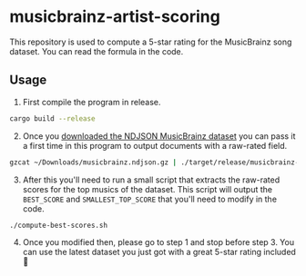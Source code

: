 # musicbrainz-artist-scoring

This repository is used to compute a 5-star rating for the MusicBrainz song dataset. You can read the formula in the code.

## Usage

1. First compile the program in release.

```bash
cargo build --release
```

2. Once you [downloaded the NDJSON MusicBrainz dataset][mb-download-link] you can pass it a first time in this program to output documents with a raw-rated field.

```bash
gzcat ~/Downloads/musicbrainz.ndjson.gz | ./target/release/musicbrainz-artist-scoring | gzip | cpipe -vt > ~/Downloads/musicbrainz-rated.ndjson.gz
```

3. After this you'll need to run a small script that extracts the raw-rated scores for the top musics of the dataset. This script will output the `BEST_SCORE` and `SMALLEST_TOP_SCORE` that you'll need to modify in the code.

```bash
./compute-best-scores.sh
```

4. Once you modified then, please go to step 1 and stop before step 3. You can use the latest dataset you just got with a great 5-star rating included 🎉

[mb-download-link]: https://www.notion.so/meilisearch/Songs-from-MusicBrainz-686e31b2bd3845898c7746f502a6e117
